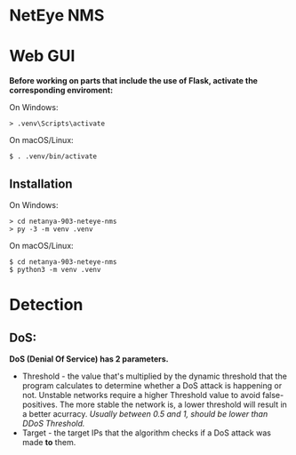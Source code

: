 # NetEye NMS

# Web GUI
**Before working on parts that include the use of Flask, activate the corresponding enviroment:**

On Windows:
```
> .venv\Scripts\activate
```
On macOS/Linux:
```
$ . .venv/bin/activate
```

## Installation
On Windows:
```
> cd netanya-903-neteye-nms
> py -3 -m venv .venv
```
On macOS/Linux:
```
$ cd netanya-903-neteye-nms
$ python3 -m venv .venv
```

# Detection
## DoS:
**DoS (Denial Of Service) has 2 parameters.**
* Threshold - the value that's multiplied by the dynamic threshold that the program calculates to determine whether a DoS attack is happening or not. Unstable networks require a higher Threshold value to avoid false-positives. The more stable the network is, a lower threshold will result in a better acurracy.
  *Usually between 0.5 and 1, should be lower than DDoS Threshold.*
* Target - the target IPs that the algorithm checks if a DoS attack was made **to** them. 

